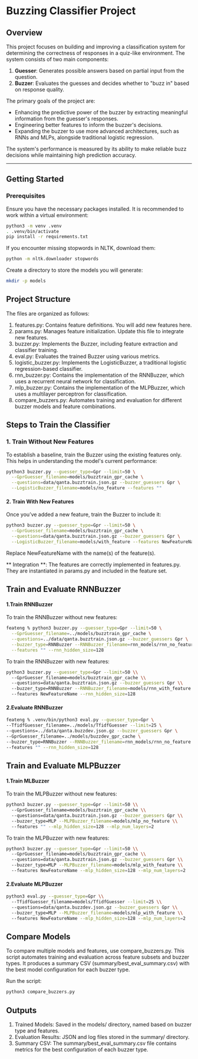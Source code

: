 # Buzzing Classifier Project

## Overview

This project focuses on building and improving a classification system for determining the correctness of responses in a quiz-like environment. The system consists of two main components:

1. **Guesser**: Generates possible answers based on partial input from the question.
2. **Buzzer**: Evaluates the guesses and decides whether to "buzz in" based on response quality.

The primary goals of the project are:
- Enhancing the predictive power of the buzzer by extracting meaningful information from the guesser's responses.
- Engineering better features to inform the buzzer's decisions.
- Expanding the buzzer to use more advanced architectures, such as RNNs and MLPs, alongside traditional logistic regression.

The system's performance is measured by its ability to make reliable buzz decisions while maintaining high prediction accuracy.

---

## Getting Started

### Prerequisites

Ensure you have the necessary packages installed. It is recommended to work within a virtual environment:

```bash
python3 -m venv .venv
. .venv/bin/activate
pip install -r requirements.txt
```

If you encounter missing stopwords in NLTK, download them:
``` bash
python -m nltk.downloader stopwords
```

Create a directory to store the models you will generate:

```bash
mkdir -p models
```

## Project Structure

The files are organized as follows:

1. features.py: Contains feature definitions. You will add new features here.
2. params.py: Manages feature initialization. Update this file to integrate new features.
3. buzzer.py: Implements the Buzzer, including feature extraction and classifier training.
4. eval.py: Evaluates the trained Buzzer using various metrics.
5. logistic_buzzer.py: Implements the LogisticBuzzer, a traditional logistic regression-based classifier.
6. rnn_buzzer.py: Contains the implementation of the RNNBuzzer, which uses a recurrent neural network for classification.
7. mlp_buzzer.py: Contains the implementation of the MLPBuzzer, which uses a multilayer perceptron for classification.
8. compare_buzzers.py: Automates training and evaluation for different buzzer models and feature combinations.
   
## Steps to Train the Classifier

### 1. Train Without New Features

To establish a baseline, train the Buzzer using the existing features only. This helps in understanding the model's current performance:

```bash
python3 buzzer.py --guesser_type=Gpr --limit=50 \
  --GprGuesser_filename=models/buzztrain_gpr_cache \
  --questions=data/qanta.buzztrain.json.gz --buzzer_guessers Gpr \
  --LogisticBuzzer_filename=models/no_feature --features ""
```

#### 2. Train With New Features 

Once you’ve added a new feature, train the Buzzer to include it:
```bash
python3 buzzer.py --guesser_type=Gpr --limit=50 \
  --GprGuesser_filename=models/buzztrain_gpr_cache \
  --questions=data/qanta.buzztrain.json.gz --buzzer_guessers Gpr \
  --LogisticBuzzer_filename=models/with_feature --features NewFeatureName
```

Replace NewFeatureName with the name(s) of the feature(s).

** Integration **:
The features are correctly implemented in features.py.
They are instantiated in params.py and included in the feature set.

## Train and Evaluate RNNBuzzer
#### 1.Train RNNBuzzer
To train the RNNBuzzer without new features:
```bash
feateng % python3 buzzer.py --guesser_type=Gpr --limit=50 \
  --GprGuesser_filename=../models/buzztrain_gpr_cache \
  --questions=../data/qanta.buzztrain.json.gz --buzzer_guessers Gpr \
  --buzzer_type=RNNBuzzer --RNNBuzzer_filename=rnn_models/rnn_no_feature \
  --features "" --rnn_hidden_size=128

```
To train the RNNBuzzer with new features:
```bash
python3 buzzer.py --guesser_type=Gpr --limit=50 \\
  --GprGuesser_filename=models/buzztrain_gpr_cache \\
  --questions=data/qanta.buzztrain.json.gz --buzzer_guessers Gpr \\
  --buzzer_type=RNNBuzzer --RNNBuzzer_filename=models/rnn_with_feature \\
  --features NewFeatureName --rnn_hidden_size=128
```
#### 2.Evaluate RNNBuzzer
```bash
feateng % .venv/bin/python3 eval.py --guesser_type=Gpr \
--TfidfGuesser_filename=../models/TfidfGuesser --limit=25 \
--questions=../data/qanta.buzzdev.json.gz --buzzer_guessers Gpr \
--GprGuesser_filename=../models/buzzdev_gpr_cache \
--buzzer_type=RNNBuzzer --RNNBuzzer_filename=rnn_models/rnn_no_feature \
--features "" --rnn_hidden_size=128
```

## Train and Evaluate MLPBuzzer
#### 1.Train MLBuzzer
To train the MLPBuzzer without new features:
```bash
python3 buzzer.py --guesser_type=Gpr --limit=50 \\
  --GprGuesser_filename=models/buzztrain_gpr_cache \\
  --questions=data/qanta.buzztrain.json.gz --buzzer_guessers Gpr \\
  --buzzer_type=MLP --MLPBuzzer_filename=models/mlp_no_feature \\
  --features "" --mlp_hidden_size=128 --mlp_num_layers=2

```
To train the MLPBuzzer with new features:
```bash
python3 buzzer.py --guesser_type=Gpr --limit=50 \\
  --GprGuesser_filename=models/buzztrain_gpr_cache \\
  --questions=data/qanta.buzztrain.json.gz --buzzer_guessers Gpr \\
  --buzzer_type=MLP --MLPBuzzer_filename=models/mlp_with_feature \\
  --features NewFeatureName --mlp_hidden_size=128 --mlp_num_layers=2
```
#### 2.Evaluate MLPBuzzer
```bash
python3 eval.py --guesser_type=Gpr \\
  --TfidfGuesser_filename=models/TfidfGuesser --limit=25 \\
  --questions=data/qanta.buzzdev.json.gz --buzzer_guessers Gpr \\
  --buzzer_type=MLP --MLPBuzzer_filename=models/mlp_with_feature \\
  --features NewFeatureName --mlp_hidden_size=128 --mlp_num_layers=2
```


## Compare Models
To compare multiple models and features, use compare_buzzers.py. This script automates training and evaluation across feature subsets and buzzer types. It produces a summary CSV (summary/best_eval_summary.csv) with the best model configuration for each buzzer type.

Run the script:
```bash
python3 compare_buzzers.py
```

## Outputs
1. Trained Models: Saved in the models/ directory, named based on buzzer type and features.
2. Evaluation Results: JSON and log files stored in the summary/ directory.
3. Summary CSV: The summary/best_eval_summary.csv file contains metrics for the best configuration of each buzzer type.

